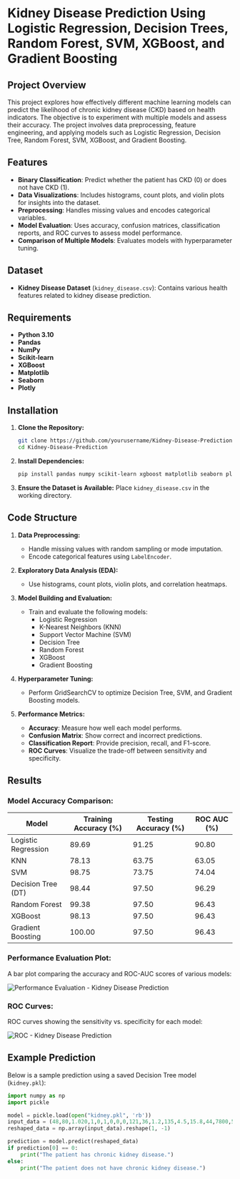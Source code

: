 # Kidney Disease Prediction Using Logistic Regression, Decision Trees, Random Forest, SVM, XGBoost, and Gradient Boosting

## Project Overview

This project explores how effectively different machine learning models can predict the likelihood of chronic kidney disease (CKD) based on health indicators. The objective is to experiment with multiple models and assess their accuracy. The project involves data preprocessing, feature engineering, and applying models such as Logistic Regression, Decision Tree, Random Forest, SVM, XGBoost, and Gradient Boosting.

## Features

- **Binary Classification**: Predict whether the patient has CKD (0) or does not have CKD (1).
- **Data Visualizations**: Includes histograms, count plots, and violin plots for insights into the dataset.
- **Preprocessing**: Handles missing values and encodes categorical variables.
- **Model Evaluation**: Uses accuracy, confusion matrices, classification reports, and ROC curves to assess model performance.
- **Comparison of Multiple Models**: Evaluates models with hyperparameter tuning.

## Dataset

- **Kidney Disease Dataset** (`kidney_disease.csv`): Contains various health features related to kidney disease prediction.

## Requirements

- **Python 3.10**
- **Pandas**
- **NumPy**
- **Scikit-learn**
- **XGBoost**
- **Matplotlib**
- **Seaborn**
- **Plotly**

## Installation

1. **Clone the Repository:**

    ```bash
    git clone https://github.com/yourusername/Kidney-Disease-Prediction.git
    cd Kidney-Disease-Prediction
    ```

2. **Install Dependencies:**

    ```bash
    pip install pandas numpy scikit-learn xgboost matplotlib seaborn plotly
    ```

3. **Ensure the Dataset is Available:**
   Place `kidney_disease.csv` in the working directory.

## Code Structure

1. **Data Preprocessing:**
   - Handle missing values with random sampling or mode imputation.
   - Encode categorical features using `LabelEncoder`.

2. **Exploratory Data Analysis (EDA):**
   - Use histograms, count plots, violin plots, and correlation heatmaps.

3. **Model Building and Evaluation:**
   - Train and evaluate the following models:
     - Logistic Regression
     - K-Nearest Neighbors (KNN)
     - Support Vector Machine (SVM)
     - Decision Tree
     - Random Forest
     - XGBoost
     - Gradient Boosting

4. **Hyperparameter Tuning:**
   - Perform GridSearchCV to optimize Decision Tree, SVM, and Gradient Boosting models.

5. **Performance Metrics:**
   - **Accuracy**: Measure how well each model performs.
   - **Confusion Matrix**: Show correct and incorrect predictions.
   - **Classification Report**: Provide precision, recall, and F1-score.
   - **ROC Curves**: Visualize the trade-off between sensitivity and specificity.

## Results

### Model Accuracy Comparison:

| **Model**              | **Training Accuracy (%)** | **Testing Accuracy (%)** | **ROC AUC (%)** |
|------------------------|---------------------------|--------------------------|----------------|
| Logistic Regression    | 89.69                     | 91.25                    | 90.80          |
| KNN                    | 78.13                     | 63.75                    | 63.05          |
| SVM                    | 98.75                     | 73.75                    | 74.04          |
| Decision Tree (DT)     | 98.44                     | 97.50                    | 96.29          |
| Random Forest          | 99.38                     | 97.50                    | 96.43          |
| XGBoost                | 98.13                     | 97.50                    | 96.43          |
| Gradient Boosting      | 100.00                    | 97.50                    | 96.43          |

### Performance Evaluation Plot:
A bar plot comparing the accuracy and ROC-AUC scores of various models:

![Performance Evaluation - Kidney Disease Prediction](PE_kidney.jpeg)

### ROC Curves:
ROC curves showing the sensitivity vs. specificity for each model:

![ROC - Kidney Disease Prediction](roc_kidney.jpeg)

## Example Prediction

Below is a sample prediction using a saved Decision Tree model (`kidney.pkl`):

```python
import numpy as np
import pickle

model = pickle.load(open("kidney.pkl", 'rb'))
input_data = (48,80,1.020,1,0,1,0,0,0,121,36,1.2,135,4.5,15.8,44,7800,5.2,1,1,0,1,0,0)
reshaped_data = np.array(input_data).reshape(1, -1)

prediction = model.predict(reshaped_data)
if prediction[0] == 0:
    print("The patient has chronic kidney disease.")
else:
    print("The patient does not have chronic kidney disease.")
